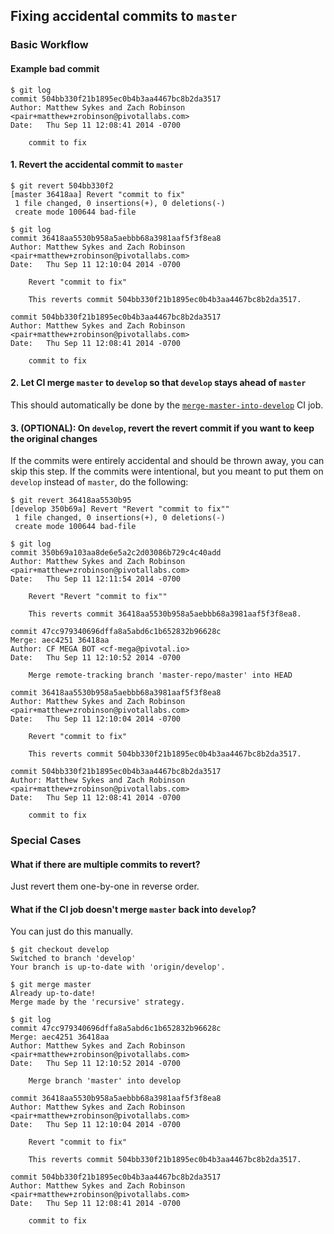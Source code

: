 ## Fixing accidental commits to `master`

### Basic Workflow

#### Example bad commit

```
$ git log
commit 504bb330f21b1895ec0b4b3aa4467bc8b2da3517
Author: Matthew Sykes and Zach Robinson <pair+matthew+zrobinson@pivotallabs.com>
Date:   Thu Sep 11 12:08:41 2014 -0700

    commit to fix
```

#### 1. Revert the accidental commit to `master`

```
$ git revert 504bb330f2
[master 36418aa] Revert "commit to fix"
 1 file changed, 0 insertions(+), 0 deletions(-)
 create mode 100644 bad-file

$ git log
commit 36418aa5530b958a5aebbb68a3981aaf5f3f8ea8
Author: Matthew Sykes and Zach Robinson <pair+matthew+zrobinson@pivotallabs.com>
Date:   Thu Sep 11 12:10:04 2014 -0700

    Revert "commit to fix"

    This reverts commit 504bb330f21b1895ec0b4b3aa4467bc8b2da3517.

commit 504bb330f21b1895ec0b4b3aa4467bc8b2da3517
Author: Matthew Sykes and Zach Robinson <pair+matthew+zrobinson@pivotallabs.com>
Date:   Thu Sep 11 12:08:41 2014 -0700

    commit to fix

```

#### 2. Let CI merge `master` to `develop` so that `develop` stays ahead of `master`

This should automatically be done by the [`merge-master-into-develop`](https://mega.ci.cf-app.com/pipelines/cf-release/jobs/merge-master-into-develop) CI job.

#### 3. (OPTIONAL): On `develop`, revert the revert commit if you want to keep the original changes

If the commits were entirely accidental and should be thrown away, you can skip this step. If the commits were intentional, but you meant to put them on `develop` instead of `master`, do the following:

```
$ git revert 36418aa5530b95
[develop 350b69a] Revert "Revert "commit to fix""
 1 file changed, 0 insertions(+), 0 deletions(-)
 create mode 100644 bad-file

$ git log
commit 350b69a103aa8de6e5a2c2d03086b729c4c40add
Author: Matthew Sykes and Zach Robinson <pair+matthew+zrobinson@pivotallabs.com>
Date:   Thu Sep 11 12:11:54 2014 -0700

    Revert "Revert "commit to fix""

    This reverts commit 36418aa5530b958a5aebbb68a3981aaf5f3f8ea8.

commit 47cc979340696dffa8a5abd6c1b652832b96628c
Merge: aec4251 36418aa
Author: CF MEGA BOT <cf-mega@pivotal.io>
Date:   Thu Sep 11 12:10:52 2014 -0700

    Merge remote-tracking branch 'master-repo/master' into HEAD

commit 36418aa5530b958a5aebbb68a3981aaf5f3f8ea8
Author: Matthew Sykes and Zach Robinson <pair+matthew+zrobinson@pivotallabs.com>
Date:   Thu Sep 11 12:10:04 2014 -0700

    Revert "commit to fix"

    This reverts commit 504bb330f21b1895ec0b4b3aa4467bc8b2da3517.

commit 504bb330f21b1895ec0b4b3aa4467bc8b2da3517
Author: Matthew Sykes and Zach Robinson <pair+matthew+zrobinson@pivotallabs.com>
Date:   Thu Sep 11 12:08:41 2014 -0700

    commit to fix
```

### Special Cases

#### What if there are multiple commits to revert?

Just revert them one-by-one in reverse order.

#### What if the CI job doesn't merge `master` back into `develop`?

You can just do this manually.

```
$ git checkout develop
Switched to branch 'develop'
Your branch is up-to-date with 'origin/develop'.

$ git merge master
Already up-to-date!
Merge made by the 'recursive' strategy.

$ git log
commit 47cc979340696dffa8a5abd6c1b652832b96628c
Merge: aec4251 36418aa
Author: Matthew Sykes and Zach Robinson <pair+matthew+zrobinson@pivotallabs.com>
Date:   Thu Sep 11 12:10:52 2014 -0700

    Merge branch 'master' into develop

commit 36418aa5530b958a5aebbb68a3981aaf5f3f8ea8
Author: Matthew Sykes and Zach Robinson <pair+matthew+zrobinson@pivotallabs.com>
Date:   Thu Sep 11 12:10:04 2014 -0700

    Revert "commit to fix"

    This reverts commit 504bb330f21b1895ec0b4b3aa4467bc8b2da3517.

commit 504bb330f21b1895ec0b4b3aa4467bc8b2da3517
Author: Matthew Sykes and Zach Robinson <pair+matthew+zrobinson@pivotallabs.com>
Date:   Thu Sep 11 12:08:41 2014 -0700

    commit to fix
```

